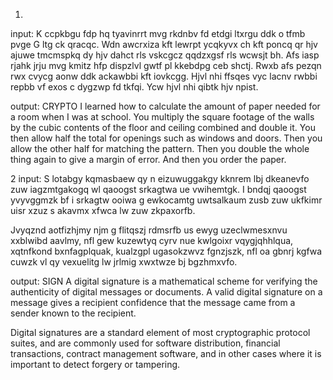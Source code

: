 1.
input:
K ccpkbgu fdp hq tyavinrrt mvg rkdnbv fd etdgi ltxrgu ddk o
tfmb pvge G ltg ck qracqc. Wdn awcrxiza kft lewrpt ycqkyvx ch
kft poncq qr hjv ajuwe tmcmspkq dy hjv dahct rls vskcgcz
qqdzxgsf rls wcwsjt bh. Afs iasp rjahk jrju mvg kmitz hfp
dispzlvl gwtf pl kkebdpg ceb shctj. Rwxb afs pezqn rwx cvycg
aonw ddk ackawbbi kft iovkcgg. Hjvl nhi ffsqes vyc lacnv rwbbi
repbb vf exos c dygzwp fd tkfqi. Ycw hjvl nhi qibtk hjv npist.

output:
CRYPTO
I learned how to calculate the amount of paper needed for a
room when I was at school. You multiply the square footage of
the walls by the cubic contents of the floor and ceiling
combined and double it. You then allow half the total for
openings such as windows and doors. Then you allow the other
half for matching the pattern. Then you double the whole thing
again to give a margin of error. And then you order the paper.

2
input:
S lotabgy kqmasbaew qy n eizuwuggakgy kknrem lbj dkeanevfo zuw
iagzmtgakogq wl qaoogst srkagtwa ue vwihemtgk. I bndqj qaoogst
yvyvggmzk bf i srkagtw ooiwa g ewkocamtg uwtsalkaum zusb zuw
ukfkimr uisr xzuz s akavmx xfwca lw zuw zkpaxorfb.

Jvyqznd aotfizhjmy njm g flitqszj rdmsrfb us ewyg uzeclwmesxnvu
xxblwibd aavlmy, nfl gew kuzewtyq cyrv nue kwlgoixr
vqygjqhhlqua, xqtnfkond bxnfagplquak, kualzgpl ugasokzwvz
fgnzjszk, nfl oa gbnrj kgfwa cuwzk vl qy vexuelitg lw jrlmig
xwxtwze bj bgzhmxvfo.

output:
SIGN
A digital signature is a mathematical scheme for verifying the
authenticity of digital messages or documents. A valid digital
signature on a message gives a recipient confidence that the
message came from a sender known to the recipient.

Digital signatures are a standard element of most cryptographic
protocol suites, and are commonly used for software
distribution, financial transactions, contract management
software, and in other cases where it is important to detect
forgery or tampering.
